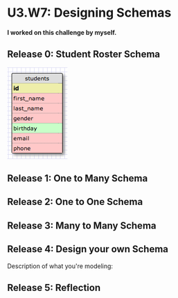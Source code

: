 # U3.W7: Designing Schemas


#### I worked on this challenge by myself.


## Release 0: Student Roster Schema
<!-- display your image inline here -->
![Student Roster Schema](/week_7/imgs/0_student_roster_img.png)


## Release 1: One to Many Schema
<!-- display your image inline here -->


## Release 2: One to One Schema
<!-- display your image inline here -->


## Release 3: Many to Many Schema
<!-- display your image inline here -->


## Release 4: Design your own Schema
Description of what you're modeling: 

<!-- display your one-to-one image inline here -->
<!-- display your many-to-many image inline here -->

## Release 5: Reflection
